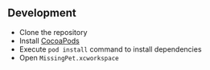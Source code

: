 ## Development

- Clone the repository
- Install [CocoaPods](https://cocoapods.org)
- Execute `pod install` command to install dependencies
- Open `MissingPet.xcworkspace`
